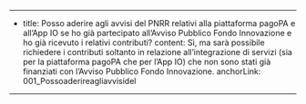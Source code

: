 ---
  - title: Posso aderire agli avvisi del PNRR relativi alla piattaforma pagoPA e all’App IO se ho già partecipato all’Avviso Pubblico Fondo Innovazione e ho già ricevuto i relativi contributi?
    content: Sì, ma sarà possibile richiedere i contributi soltanto in relazione all’integrazione di servizi (sia per la piattaforma pagoPA che per l’App IO) che non sono stati già finanziati con l’Avviso Pubblico Fondo Innovazione.
    anchorLink: 001_Possoaderireagliavvisidel
---